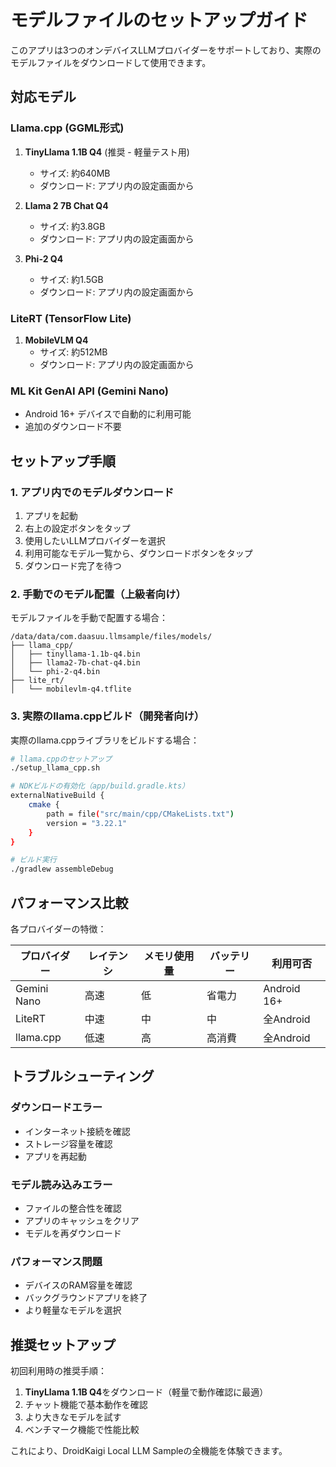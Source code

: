 # モデルファイルのセットアップガイド

このアプリは3つのオンデバイスLLMプロバイダーをサポートしており、実際のモデルファイルをダウンロードして使用できます。

## 対応モデル

### Llama.cpp (GGML形式)
1. **TinyLlama 1.1B Q4** (推奨 - 軽量テスト用)
   - サイズ: 約640MB
   - ダウンロード: アプリ内の設定画面から

2. **Llama 2 7B Chat Q4**
   - サイズ: 約3.8GB
   - ダウンロード: アプリ内の設定画面から

3. **Phi-2 Q4**
   - サイズ: 約1.5GB
   - ダウンロード: アプリ内の設定画面から

### LiteRT (TensorFlow Lite)
1. **MobileVLM Q4**
   - サイズ: 約512MB
   - ダウンロード: アプリ内の設定画面から

### ML Kit GenAI API (Gemini Nano)
- Android 16+ デバイスで自動的に利用可能
- 追加のダウンロード不要

## セットアップ手順

### 1. アプリ内でのモデルダウンロード

1. アプリを起動
2. 右上の設定ボタンをタップ
3. 使用したいLLMプロバイダーを選択
4. 利用可能なモデル一覧から、ダウンロードボタンをタップ
5. ダウンロード完了を待つ

### 2. 手動でのモデル配置（上級者向け）

モデルファイルを手動で配置する場合：

```
/data/data/com.daasuu.llmsample/files/models/
├── llama_cpp/
│   ├── tinyllama-1.1b-q4.bin
│   ├── llama2-7b-chat-q4.bin
│   └── phi-2-q4.bin
├── lite_rt/
│   └── mobilevlm-q4.tflite
```

### 3. 実際のllama.cppビルド（開発者向け）

実際のllama.cppライブラリをビルドする場合：

```bash
# llama.cppのセットアップ
./setup_llama_cpp.sh

# NDKビルドの有効化（app/build.gradle.kts）
externalNativeBuild {
    cmake {
        path = file("src/main/cpp/CMakeLists.txt")
        version = "3.22.1"
    }
}

# ビルド実行
./gradlew assembleDebug
```

## パフォーマンス比較

各プロバイダーの特徴：

| プロバイダー | レイテンシ | メモリ使用量 | バッテリー | 利用可否 |
|------------|-----------|------------|-----------|----------|
| Gemini Nano | 高速 | 低 | 省電力 | Android 16+ |
| LiteRT | 中速 | 中 | 中 | 全Android |
| llama.cpp | 低速 | 高 | 高消費 | 全Android |

## トラブルシューティング

### ダウンロードエラー
- インターネット接続を確認
- ストレージ容量を確認
- アプリを再起動

### モデル読み込みエラー
- ファイルの整合性を確認
- アプリのキャッシュをクリア
- モデルを再ダウンロード

### パフォーマンス問題
- デバイスのRAM容量を確認
- バックグラウンドアプリを終了
- より軽量なモデルを選択

## 推奨セットアップ

初回利用時の推奨手順：

1. **TinyLlama 1.1B Q4**をダウンロード（軽量で動作確認に最適）
2. チャット機能で基本動作を確認
3. より大きなモデルを試す
4. ベンチマーク機能で性能比較

これにより、DroidKaigi Local LLM Sampleの全機能を体験できます。